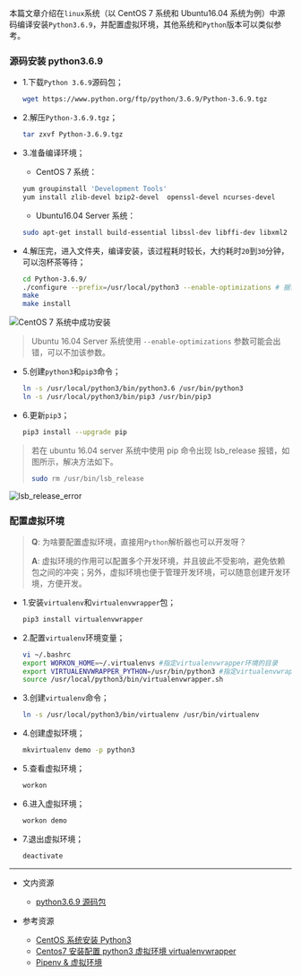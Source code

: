本篇文章介绍在`linux`系统（以 CentOS 7 系统和 Ubuntu16.04 系统为例）中源码编译安装`Python3.6.9`，并配置虚拟环境，其他系统和`Python`版本可以类似参考。

### 源码安装 python3.6.9

* 1.下载`Python 3.6.9`源码包；
	```bash
	wget https://www.python.org/ftp/python/3.6.9/Python-3.6.9.tgz
	```

* 2.解压`Python-3.6.9.tgz`；
	```bash
	tar zxvf Python-3.6.9.tgz
	```

* 3.准备编译环境；
	* CentOS 7 系统：
	```bash
	yum groupinstall 'Development Tools'
	yum install zlib-devel bzip2-devel  openssl-devel ncurses-devel
	```

	* Ubuntu16.04 Server 系统：
    ```bash
    sudo apt-get install build-essential libssl-dev libffi-dev libxml2 libxml2-dev libxslt1-dev zlib1g-dev libcurl4-openssl-dev libsqlite3-dev 
    ```

* 4.解压完，进入文件夹，编译安装，该过程耗时较长，大约耗时`20`到`30`分钟，可以泡杯茶等待；
	```bash
	cd Python-3.6.9/
	./configure --prefix=/usr/local/python3 --enable-optimizations # 据说 --enable-optimizations 配置项用于提高 Python 安装后的性能，但是会导致安装慢
	make
	make install
	```

![CentOS 7 系统中成功安装](images/2019/Jul/39.png)

> Ubuntu 16.04 Server 系统使用 `--enable-optimizations` 参数可能会出错，可以不加该参数。

* 5.创建`python3`和`pip3`命令；
	```bash
	ln -s /usr/local/python3/bin/python3.6 /usr/bin/python3
	ln -s /usr/local/python3/bin/pip3 /usr/bin/pip3
	```

* 6.更新`pip3`；
	```bash
	pip3 install --upgrade pip
	```

> 若在 ubuntu 16.04 server 系统中使用 pip 命令出现 lsb_release 报错，如图所示，解决方法如下。
> ```bash
> sudo rm /usr/bin/lsb_release
> ```

![lsb_release_error](images/2019/Jul/40.png)

### 配置虚拟环境

> **Q**: 为啥要配置虚拟环境，直接用`Python`解析器也可以开发呀？
> 
> **A**: 虚拟环境的作用可以配置多个开发环境，并且彼此不受影响，避免依赖包之间的冲突；另外，虚拟环境也便于管理开发环境，可以随意创建开发环境，方便开发。

* 1.安装`virtualenv`和`virtualenvwrapper`包；
	```bash
	pip3 install virtualenvwrapper
	```

* 2.配置`virtualenv`环境变量；
	```bash
	vi ~/.bashrc
	export WORKON_HOME=~/.virtualenvs #指定virtualenvwrapper环境的目录
	export VIRTUALENVWRAPPER_PYTHON=/usr/bin/python3 #指定virtualenvwrapper通过哪个python版本来创建虚拟环境
	source /usr/local/python3/bin/virtualenvwrapper.sh
	```

* 3.创建`virtualenv`命令；
	```bash
	ln -s /usr/local/python3/bin/virtualenv /usr/bin/virtualenv
	```

* 4.创建虚拟环境；
	```bash
	mkvirtualenv demo -p python3
	```

* 5.查看虚拟环境；
	```bash
	workon
	```

* 6.进入虚拟环境；
	```bash
	workon demo
	```

* 7.退出虚拟环境；
    ```bash
    deactivate
    ```

<hr />

* 文内资源
	* [python3.6.9 源码包](https://www.python.org/ftp/python/3.6.9/Python-3.6.9.tgz)

* 参考资源
	* [CentOS 系统安装 Python3](https://mp.weixin.qq.com/s/h5eb1nVZCdY6BrsD0hnQnA)
	* [Centos7 安装配置 python3 虚拟环境 virtualenvwrapper](https://www.jianshu.com/p/562ce3c2f3b8)
	* [Pipenv & 虚拟环境](https://pythonguidecn.readthedocs.io/zh/latest/dev/virtualenvs.html)
